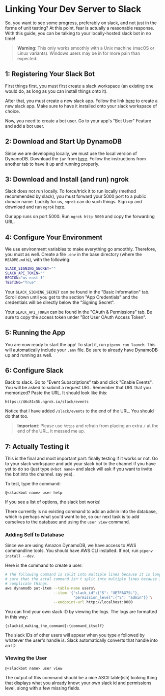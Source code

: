 # Linking Your Dev Server to Slack

So, you want to see some progress, preferably on slack, and not just in the
forms of unit testing? At this point, fear is actually a reasonable response.
With this guide, you can be talking to your locally-hosted slack bot in no time!

> **Warning**: This only works smoothly with a Unix machine (macOS or Linux
> variants). Windows users may be in for more pain than expected.

## 1: Registering Your Slack Bot

First things first, you must first create a slack workspace (an existing one
would do, as long as you can install things onto it).

After that, you must create a new slack app. Follow the link
[here][make-slack-app] to create a new slack app. Make sure to have it installed
onto your slack workspace of choice.

Now, you need to create a bot user. Go to your app's "Bot User" Feature and add
a bot user.

## 2: Download and Start Up DynamoDB

Since we are developing locally, we must use the local version of DynamoDB.
Download the `jar` from [here][dynamodb-download]. Follow the instructions from
another tab to have it up and running properly.

## 3: Download and Install (and run) ngrok

Slack does not run locally. To force/trick it to run locally (method recommended
by slack), you must forward your 5000 port to a public domain name. Luckily for
us, `ngrok` can do such things. Sign up and download and run `ngrok`
[here][download-ngrok].

Our app runs on port 5000. Run `ngrok http 5000` and copy the forwarding URL.

## 4: Configure Your Environment

We use environment variables to make everything go smoothly. Therefore, you must
as well. Create a file `.env` in the base directory (where the `README.md` is),
with the following:

```bash
SLACK_SIGNING_SECRET=""
SLACK_API_TOKEN=""
REGION="us-east-1"
TESTING="True"
```

Your `SLACK_SIGNING_SECRET` can be found in the "Basic Information" tab. Scroll
down until you get to the section "App Credentials" and the credentials will be
directly below the "Signing Secret".

Your `SLACK_API_TOKEN` can be found in the "OAuth & Permissions" tab. Be sure to
copy the access token under "Bot User OAuth Access Token".

## 5: Running the App

You are now ready to start the app! To start it, run `pipenv run launch`. This
will automatically include your `.env` file. Be sure to already have DynamoDB up
and running as well.

## 6: Configure Slack

Back to slack. Go to "Event Subscriptions" tab and click "Enable Events". You
will be asked to submit a request URL. Remember that URL that you memorized?
Paste the URL. It should look like this:

```
https://46c81c5b.ngrok.io/slack/events
```

Notice that I have added `/slack/events` to the end of the URL. You should do
that too.

> **Important**: Please use `https` and refrain from placing an extra `/` at the
> end of the URL. It messed me up.

## 7: Actually Testing it

This is the final and most important part: finally testing if it works or not.
Go to your slack workspace and add your slack bot to the channel if you have yet
to do so (just type `@<bot name>` and slack will ask if you want to invite the
bot into the channel. say yes).

To test, type the command:

```
@<slackbot name> user help
```

If you see a list of options, the slack bot works!

There currently is no existing command to add an admin into the database, which
is perhaps what you'd want to be, so our next task is to add ourselves to the
database and using the `user view` command.

### Adding Self to Database

Since we are using Amazon DynamoDB, we have access to AWS commandline tools. You
should have AWS CLI installed. If not, run `pipenv install --dev`.

Here is the command to create a user:

```bash
# The following command is split into multiple lines because it is long. Make
# sure that the actal command isn't split into multiple lines because it may
# complicate things.
aws dynamodb put-item --table-name users\
                      --item '{"slack_id":{"S": "UE7PAG75L"},
                               "permission_level":{"S": "admin"}}'\
                      --endpoint-url http://localhost:8000
```

You can find your own slack ID by viewing the logs. The logs are formatted in
this way:

```
{slackid_making_the_command}:{command_itself}
```

The slack IDs of other users will appear when you type `@` followed by whatever
the user's handle is. Slack automatically converts that handle into an ID.

### Viewing the User

```
@<slackbot name> user view
```

The output of this command should be a nice ASCII table(ish) looking thing that
displays what you already know: your own slack id and permissions level, along
with a few missing fields.

[make-slack-app]: https://api.slack.com/apps
[dynamodb-download]: https://docs.aws.amazon.com/amazondynamodb/latest/developerguide/DynamoDBLocal.DownloadingAndRunning.html
[download-ngrok]: https://ngrok.com/
